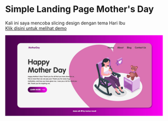 # Simple Landing Page Mother's Day

Kali ini saya mencoba slicing design dengan tema Hari Ibu 
<br>
<a target="_blank" href="https://mothersdaylandingpage.netlify.app/">Klik disini untuk melihat demo</a>
<br>

![Screenshot](https://github.com/hanhanhanafi/Mothers-Day/blob/master/assets/image/screenshot.jpg)
